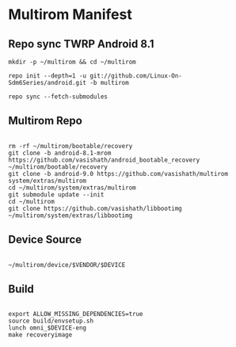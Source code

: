 # Multirom Manifest

## Repo sync TWRP Android 8.1
```
mkdir -p ~/multirom && cd ~/multirom
```
```
repo init --depth=1 -u git://github.com/Linux-On-Sdm6Series/android.git -b multirom
```
```
repo sync --fetch-submodules
```
## Multirom Repo
```

rm -rf ~/multirom/bootable/recovery
git clone -b android-8.1-mrom https://github.com/vasishath/android_bootable_recovery ~/multirom/bootable/recovery
git clone -b android-9.0 https://github.com/vasishath/multirom system/extras/multirom
cd ~/multirom/system/extras/multirom
git submodule update --init
cd ~/multirom
git clone https://github.com/vasishath/libbootimg ~/multirom/system/extras/libbootimg

```
## Device Source
```

~/multirom/device/$VENDOR/$DEVICE

```
## Build 
```

export ALLOW_MISSING_DEPENDENCIES=true
source build/envsetup.sh
lunch omni_$DEVICE-eng
make recoveryimage

```
